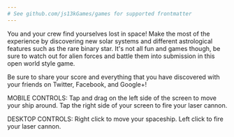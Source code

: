 ```yaml
---
# See github.com/js13kGames/games for supported frontmatter
---
```

You and your crew find yourselves lost in space! Make the most of the experience by discovering new solar systems and different astrological features such as the rare binary star. It's not all fun and games though, be sure to watch out for alien forces and battle them into submission in this open world style game.

Be sure to share your score and everything that you have discovered with your friends on Twitter, Facebook, and Google+!

MOBILE CONTROLS:
Tap and drag on the left side of the screen to move your ship around.
Tap the right side of your screen to fire your laser cannon.

DESKTOP CONTROLS:
Right click to move your spaceship.
Left click to fire your laser cannon.
